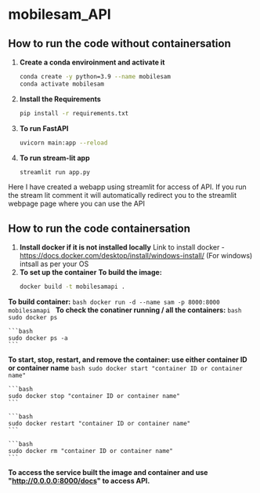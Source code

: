 # mobilesam_API

## How to run the code without containersation

1. **Create a conda enviroinment and activate it**
  
    ```bash
    conda create -y python=3.9 --name mobilesam 
    conda activate mobilesam
    ```

2. **Install the Requirements**

    ```bash
    pip install -r requirements.txt
    ```

3. **To run FastAPI**

    ```bash
    uvicorn main:app --reload 
    ```

4. **To run stream-lit app**

    ```bash
    streamlit run app.py
    ```
Here I have created a webapp using streamlit for access of API.
If you run the stream lit comment it will automatically redirect you to the streamlit webpage page where you can use the API

## How to run the code containersation

1. **Install docker if it is not installed locally**
   Link to install docker - https://docs.docker.com/desktop/install/windows-install/ (For windows) intsall as per your OS
2. **To set up the container**
   **To build the image:**
    ```bash
    docker build -t mobilesamapi .
    ```
  **To build container:**
    ```bash
    docker run -d --name sam -p 8000:8000 mobilesamapi
    ```
  **To check the conatiner running / all the containers:**
    ```bash
    sudo docker ps
    ```
    
    ```bash
    sudo docker ps -a
    ```
  **To start, stop, restart, and remove the container: use either container ID or container name**
    ```bash
    sudo docker start "container ID or container name"
    ```				
    
    ```bash
    sudo docker stop "container ID or container name"
    ```
    
    ```bash
    sudo docker restart "container ID or container name"
    ```
    
    ```bash
    sudo docker rm "container ID or container name"
    ```
  **To access the service built the image and container and use  "http://0.0.0.0:8000/docs" to access API.**
    
   
   


      
